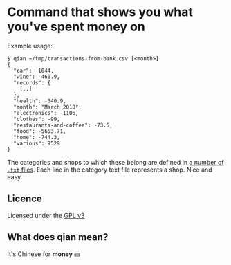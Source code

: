 # Command that shows you what you've spent money on

Example usage: 

```
$ qian ~/tmp/transactions-from-bank.csv [<month>]
{
  "car": -1044,
  "wine": -460.9,
  "records": {
    [..]
  },
  "health": -340.9,
  "month": "March 2018",
  "electronics": -1106,
  "clothes": -99,
  "restaurants-and-coffee": -73.5,
  "food": -5653.71,
  "home": -744.3,
  "various": 9529
}
```

The categories and shops to which these belong are defined in [a
number of `.txt` files](categories). Each line in the category text
file represents a shop. Nice and easy.

## Licence 

Licensed under the [GPL v3](LICENSE)

## What does qian mean?

It's Chinese for **money** 💵
